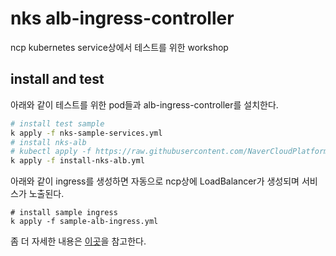 # nks alb-ingress-controller

ncp kubernetes service상에서 테스트를 위한 workshop

## install and test

아래와 같이 테스트를 위한 pod들과 alb-ingress-controller를 설치한다.

```bash
# install test sample
k apply -f nks-sample-services.yml
# install nks-alb
# kubectl apply -f https://raw.githubusercontent.com/NaverCloudPlatform/nks-alb-ingress-controller/main/docs/install/pub/install.yaml 과 동일
k apply -f install-nks-alb.yml
```
아래와 같이 ingress를 생성하면 자동으로 ncp상에 LoadBalancer가 생성되며 서비스가 노출된다.

```
# install sample ingress
k apply -f sample-alb-ingress.yml
```

좀 더 자세한 내용은 [이곳](https://osc-korea.atlassian.net/wiki/spaces/consulting/pages/685211651/nks+alb+ingress+controller)을 참고한다. 
